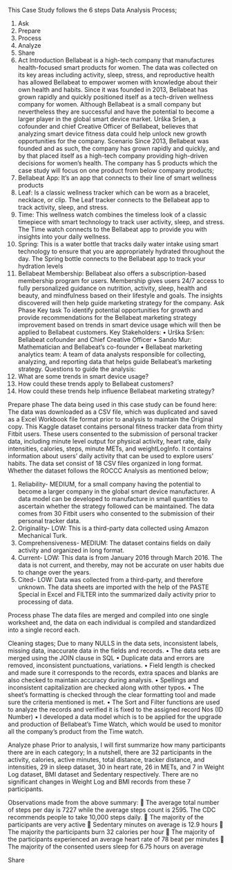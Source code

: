 This Case Study follows the 6 steps Data Analysis Process;
1.	Ask
2.	Prepare
3.	Process
4.	Analyze
5.	Share 
6.	Act
Introduction
Bellabeat is a high-tech company that manufactures health-focused smart products for women. The data was collected on its key areas including activity, sleep, stress, and reproductive health has allowed Bellabeat to empower women with knowledge about their own health and habits. Since it was founded in 2013, Bellabeat has grown rapidly and quickly positioned itself as a tech-driven wellness company for women. Although Bellabeat is a small company but nevertheless they are successful and have the potential to become a larger player in the global smart device market. Urška Sršen, a cofounder and chief Creative Officer of Bellabeat, believes that analyzing smart device fitness data could help unlock new growth opportunities for the company.
Scenario
Since 2013, Bellabeat was founded and as such, the company has grown rapidly and quickly, and by that placed itself as a high-tech company providing high-driven decisions for women’s health. The company has 5 products which the case study will focus on one product from below company products;
1.	Bellabeat App: It’s an app that connects to their line of smart wellness products
2.	Leaf: Is a classic wellness tracker which can be worn as a bracelet, necklace, or clip. The Leaf tracker connects to the Bellabeat app to track activity, sleep, and stress.
3.	Time: This wellness watch combines the timeless look of a classic timepiece with smart technology to track user activity, sleep, and stress. The Time watch connects to the Bellabeat app to provide you with insights into your daily wellness.
4.	Spring: This is a water bottle that tracks daily water intake using smart technology to ensure that you are appropriately hydrated throughout the day. The Spring bottle connects to the Bellabeat app to track your hydration levels
5.	Bellabeat Membership: Bellabeat also offers a subscription-based membership program for users. Membership gives users 24/7 access to fully personalized guidance on nutrition, activity, sleep, health and beauty, and mindfulness based on their lifestyle and goals.
 The insights discovered will then help guide marketing strategy for the company.
Ask Phase
Key task
To identify potential opportunities for growth and provide recommendations for the Bellabeat marketing strategy improvement based on trends in smart device usage which will then be applied to Bellabeat customers.
Key Stakeholders:
•	Urška Sršen: Bellabeat cofounder and Chief Creative Officer
•	Sando Mur: Mathematician and Bellabeat’s co-founder
•	Bellabeat marketing analytics team: A team of data analysts responsible for collecting, analyzing, and reporting data that helps guide Bellabeat’s marketing strategy.
 Questions to guide the analysis:
1.	What are some trends in smart device usage?
2.	How could these trends apply to Bellabeat customers?
3.	How could these trends help influence Bellabeat marketing strategy?

Prepare phase
The data being used in this case study can be found here: 
The data was downloaded as a CSV file, which was duplicated and saved as a Excel Workbook file format prior to analysis to maintain the Original copy. This Kaggle dataset contains personal fitness tracker data from thirty Fitbit users. These users consented to the submission of personal tracker data, including minute level output for physical activity, heart rate, daily intensities, calories, steps, minute METs, and weightLogInfo. It contains information about users’ daily activity that can be used to explore users’ habits. The data set consist of 18 CSV files organized in long format.
Whether the dataset follows the ROCCC Analysis as mentioned below;
1.	Reliability- MEDIUM, for a small company having the potential to become a larger company in the global smart device manufacturer. A data model can be developed to manufacture in small quantities to ascertain whether the strategy followed can be maintained. The data comes from 30 Fitbit users who consented to the submission of their personal tracker data.
2.	Originality- LOW: This is a third-party data collected using Amazon Mechanical Turk.
3.	Comprehensiveness- MEDIUM: The dataset contains fields on daily activity and organized in long format.
4.	Current- LOW: This data is from January 2016 through March 2016. The data is not current, and thereby, may not be accurate on user habits due to change over the years.
5.	Cited- LOW: Data was collected from a third-party, and therefore unknown.
The data sheets are imported with the help of the PASTE Special in Excel and FILTER into the summarized daily activity prior to processing of data.

Process phase
The data files are merged and compiled into one single worksheet and, the data on each individual is compiled and standardized into a single record each.

Cleaning stages;
Due to many NULLS in the data sets, inconsistent labels, missing data, inaccurate data in the fields and records.
•	The data sets are merged using the JOIN clause in SQL
•	Duplicate data and errors are removed, inconsistent punctuations, variations.
•	Field length is checked and made sure it corresponds to the records, extra spaces and blanks are also checked to maintain accuracy during analysis.
•	Spellings and inconsistent capitalization are checked along with other typos.
•	The sheet’s formatting is checked through the clear formatting tool and made sure the criteria mentioned is met.
•	The Sort and Filter functions are used to analyze the records and verified it is fixed to the assigned record Nos (ID Number)
•	I developed a data model which is to be applied for the upgrade and production of Bellabeat’s Time Watch, which would be used to monitor all the company’s product from the Time watch.

Analyze phase
Prior to analysis, I will first summarize how many participants there are in each category;
In a nutshell, there are 32 participants in the activity, calories, active minutes, total distance, tracker distance, and intensities, 29 in sleep dataset, 30 in heart rate, 26 in METs, and 7 in Weight Log dataset, BMI dataset and Sedentary respectively.
There are no significant changes in Weight Log and BMI records from these 7 participants.

Observations made from the above summary:
	The average total number of steps per day is 7227 while the average steps count is 2595. The CDC recommends people to take 10,000 steps daily.
	The majority of the participants are very active
	Sedentary minutes on average is 12.9 hours
	The majority the participants burn 32 calories per hour
	The majority of the participants experienced an average heart rate of 78 beat per minutes
	The majority of the consented users sleep for 6.75 hours on average


Share

